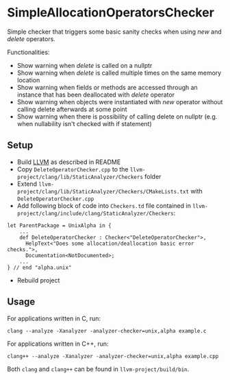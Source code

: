# SimpleAllocationOperatorsChecker
Simple checker that triggers some basic sanity checks when using <i> new </i> and <i> delete </i> operators.

Functionalities:
  - Show warning when <i> delete </i> is called on a nullptr
  - Show warning when <i> delete </i> is called multiple times on the same memory location
  - Show warning when fields or methods are accessed through an instance that has been deallocated with <i> delete </i> operator
  - Show warning when objects were instantiated with <i> new </i> operator without calling delete afterwards at some point
  - Show warning when there is possibility of calling delete on nullptr (e.g. when nullability isn't checked with if statement)

## Setup
- Build [LLVM](https://github.com/llvm/llvm-project) as described in README
- Copy `DeleteOperatorChecker.cpp` to the `llvm-project/clang/lib/StaticAnalyzer/Checkers` folder
- Extend `llvm-project/clang/lib/StaticAnalyzer/Checkers/CMakeLists.txt` with `DeleteOperatorChecker.cpp`
- Add following block of code into `Checkers.td` file contained in `llvm-project/clang/include/clang/StaticAnalyzer/Checkers`: 
```
let ParentPackage = UnixAlpha in {
    ...
    def DeleteOperatorChecker : Checker<"DeleteOperatorChecker">,
      HelpText<"Does some allocation/deallocation basic error checks.">,  
      Documentation<NotDocumented>;
    ...
} // end "alpha.unix" 
```
- Rebuild project

## Usage
For applications written in C, run:

```
clang --analyze -Xanalyzer -analyzer-checker=unix,alpha example.c
```
For applications written in C++, run:
```
clang++ --analyze -Xanalyzer -analyzer-checker=unix,alpha example.cpp
```
Both `clang` and `clang++` can be found in `llvm-project/build/bin`.
